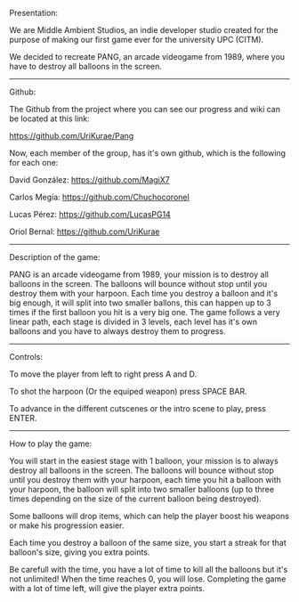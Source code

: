 
Presentation:

We are Middle Ambient Studios, an indie developer studio created for the purpose of making 
our first game ever for the university UPC (CITM).

We decided to recreate PANG, an arcade videogame from 1989, where you have to destroy
all balloons in the screen.

--------------------------------------------------------------------------------------------------------------

Github:

The Github from the project where you can see our progress and wiki can be located at 
this link: 

https://github.com/UriKurae/Pang 

Now, each member of the group, has it's own github, which is the following for each one:

David González: https://github.com/MagiX7

Carlos Megía: https://github.com/Chuchocoronel

Lucas Pérez: https://github.com/LucasPG14

Oriol Bernal: https://github.com/UriKurae


--------------------------------------------------------------------------------------------------------------

Description of the game:

PANG is an arcade videogame from 1989, your mission is to destroy all balloons in the screen. The balloons
will bounce without stop until you destroy them with your harpoon. Each time you destroy a balloon and it's
big enough, it will split into two smaller ballons, this can happen up to 3 times if the first balloon you hit is 
a very big one. The game follows a very linear path, each stage is divided in 3 levels, each level has it's own
balloons and you have to always destroy them to progress.

--------------------------------------------------------------------------------------------------------------

Controls:

To move the player from left to right press A and D.

To shot the harpoon (Or the equiped weapon) press SPACE BAR.

To advance in the different cutscenes or the intro scene to play, press ENTER.

--------------------------------------------------------------------------------------------------------------

How to play the game:

You will start in the easiest stage with 1 balloon, your mission is to always destroy all balloons in the screen.
The balloons will bounce without stop until you destroy them with your harpoon, each time you hit a balloon with
your harpoon, the balloon will split into two smaller balloons (up to three times depending on the size of the 
current balloon being destroyed). 

Some balloons will drop items, which can help the player boost his weapons or make his progression easier.

Each time you destroy a balloon of the same size, you start a streak for that balloon's size, giving you extra
points.

Be carefull with the time, you have a lot of time to kill all the balloons but it's not unlimited! When the time 
reaches 0, you will lose. Completing the game with a lot of time left, will give the player extra points.


